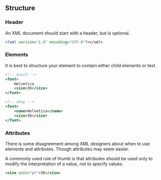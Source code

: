 ## Structure

### Header

An XML document should start with a header, but is optional.

```xml
<?xml version="1.0" encoding="UTF-8"?></xml>
```

### Elements

It is best to structure your element to contain either child elements or text.

```xml
<!-- avoid -->
<font>
    Helvetica
    <size>36</size>
</font>

<!-- okay -->
<font>
    <name>Helvetica</name>
    <size>36</size>
</font>
```

### Attributes

There is some disagreement among XML designers about when to use elements and attributes. Though attributes may seem easier.

A commonly used rule of thumb is that attributes should be used only to modify the interpretation of a value, not to specify values.

```xml
<size unit="pt">36</size>
```
